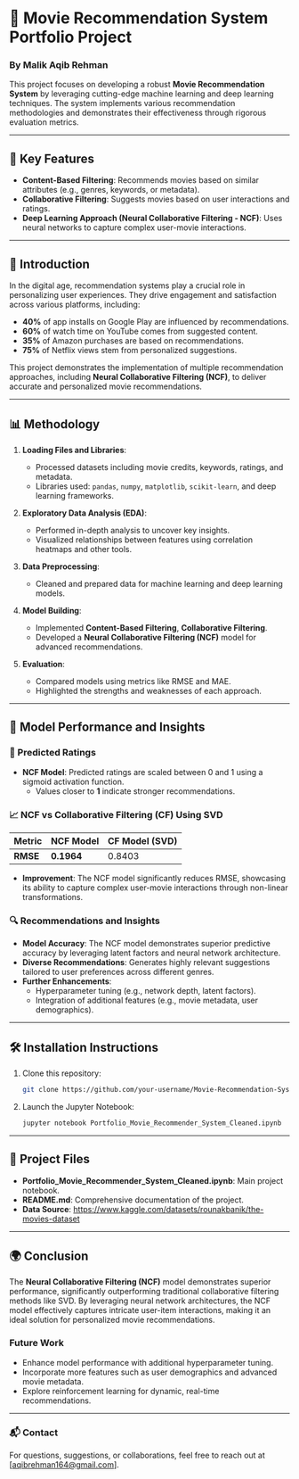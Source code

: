 # 🎥 Movie Recommendation System Portfolio Project

### By Malik Aqib Rehman

This project focuses on developing a robust **Movie Recommendation System** by leveraging cutting-edge machine learning and deep learning techniques. The system implements various recommendation methodologies and demonstrates their effectiveness through rigorous evaluation metrics.

---

## 🚀 Key Features

- **Content-Based Filtering**: Recommends movies based on similar attributes (e.g., genres, keywords, or metadata).
- **Collaborative Filtering**: Suggests movies based on user interactions and ratings.
- **Deep Learning Approach (Neural Collaborative Filtering - NCF)**: Uses neural networks to capture complex user-movie interactions.

---

## 🌟 Introduction

In the digital age, recommendation systems play a crucial role in personalizing user experiences. They drive engagement and satisfaction across various platforms, including:

- **40%** of app installs on Google Play are influenced by recommendations.
- **60%** of watch time on YouTube comes from suggested content.
- **35%** of Amazon purchases are based on recommendations.
- **75%** of Netflix views stem from personalized suggestions.

This project demonstrates the implementation of multiple recommendation approaches, including **Neural Collaborative Filtering (NCF)**, to deliver accurate and personalized movie recommendations.

---

## 📊 Methodology

1. **Loading Files and Libraries**:
   - Processed datasets including movie credits, keywords, ratings, and metadata.
   - Libraries used: `pandas`, `numpy`, `matplotlib`, `scikit-learn`, and deep learning frameworks.

2. **Exploratory Data Analysis (EDA)**:
   - Performed in-depth analysis to uncover key insights.
   - Visualized relationships between features using correlation heatmaps and other tools.

3. **Data Preprocessing**:
   - Cleaned and prepared data for machine learning and deep learning models.

4. **Model Building**:
   - Implemented **Content-Based Filtering**, **Collaborative Filtering**.
   - Developed a **Neural Collaborative Filtering (NCF)** model for advanced recommendations.

5. **Evaluation**:
   - Compared models using metrics like RMSE and MAE.
   - Highlighted the strengths and weaknesses of each approach.

---

## 🧠 Model Performance and Insights

### 🔢 Predicted Ratings
- **NCF Model**: Predicted ratings are scaled between 0 and 1 using a sigmoid activation function.
  - Values closer to **1** indicate stronger recommendations.

### 📈 NCF vs Collaborative Filtering (CF) Using SVD
| Metric         | NCF Model | CF Model (SVD) |
|----------------|-----------|----------------|
| **RMSE**       | **0.1964**| 0.8403         |

- **Improvement**: The NCF model significantly reduces RMSE, showcasing its ability to capture complex user-movie interactions through non-linear transformations.

### 🔍 Recommendations and Insights
- **Model Accuracy**: The NCF model demonstrates superior predictive accuracy by leveraging latent factors and neural network architecture.
- **Diverse Recommendations**: Generates highly relevant suggestions tailored to user preferences across different genres.
- **Further Enhancements**:
  - Hyperparameter tuning (e.g., network depth, latent factors).
  - Integration of additional features (e.g., movie metadata, user demographics).

---

## 🛠 Installation Instructions

1. Clone this repository:
   ```bash
   git clone https://github.com/your-username/Movie-Recommendation-System.git
   ```
2. Launch the Jupyter Notebook:
   ```bash
   jupyter notebook Portfolio_Movie_Recommender_System_Cleaned.ipynb
   ```

---

## 📂 Project Files

- **Portfolio_Movie_Recommender_System_Cleaned.ipynb**: Main project notebook.
- **README.md**: Comprehensive documentation of the project.
- **Data Source**: https://www.kaggle.com/datasets/rounakbanik/the-movies-dataset 

---

## 🌍 Conclusion

The **Neural Collaborative Filtering (NCF)** model demonstrates superior performance, significantly outperforming traditional collaborative filtering methods like SVD. By leveraging neural network architectures, the NCF model effectively captures intricate user-item interactions, making it an ideal solution for personalized movie recommendations.

### Future Work
- Enhance model performance with additional hyperparameter tuning.
- Incorporate more features such as user demographics and advanced movie metadata.
- Explore reinforcement learning for dynamic, real-time recommendations.

---

### 📬 Contact

For questions, suggestions, or collaborations, feel free to reach out at [aqibrehman164@gmail.com].
